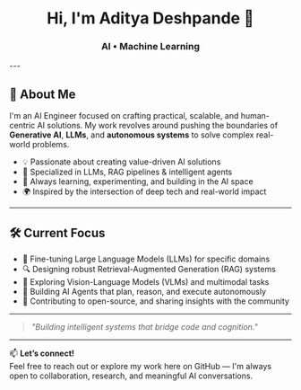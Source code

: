 <!-- Profile Header -->
<h1 align="center">Hi, I'm Aditya Deshpande 👋</h1>
<h3 align="center">AI • Machine Learning</h3>
---

## 🚀 About Me

I'm an AI Engineer focused on crafting practical, scalable, and human-centric AI solutions. My work revolves around pushing the boundaries of **Generative AI**, **LLMs**, and **autonomous systems** to solve complex real-world problems.

- 💡 Passionate about creating value-driven AI solutions 
- 🤖 Specialized in LLMs, RAG pipelines & intelligent agents  
- 🧠 Always learning, experimenting, and building in the AI space  
- 🌍 Inspired by the intersection of deep tech and real-world impact  

---

## 🛠️ Current Focus

- 🔧 Fine-tuning Large Language Models (LLMs) for specific domains  
- 🔍 Designing robust Retrieval-Augmented Generation (RAG) systems  
- 🧠 Exploring Vision-Language Models (VLMs) and multimodal tasks  
- 🤝 Building AI Agents that plan, reason, and execute autonomously  
- 📢 Contributing to open-source, and sharing insights with the community  

---

> _"Building intelligent systems that bridge code and cognition."_  

---

📫 **Let’s connect!**  
Feel free to reach out or explore my work here on GitHub — I'm always open to collaboration, research, and meaningful AI conversations.
